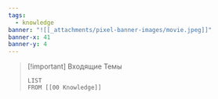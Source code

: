 ```yaml
---
tags:
  - knowledge
banner: "![[_attachments/pixel-banner-images/movie.jpeg]]"
banner-x: 41
banner-y: 4
---
```

>[!important] Входящие Темы
>```dataview
>LIST 
>FROM [[00 Knowledge]]
>```
